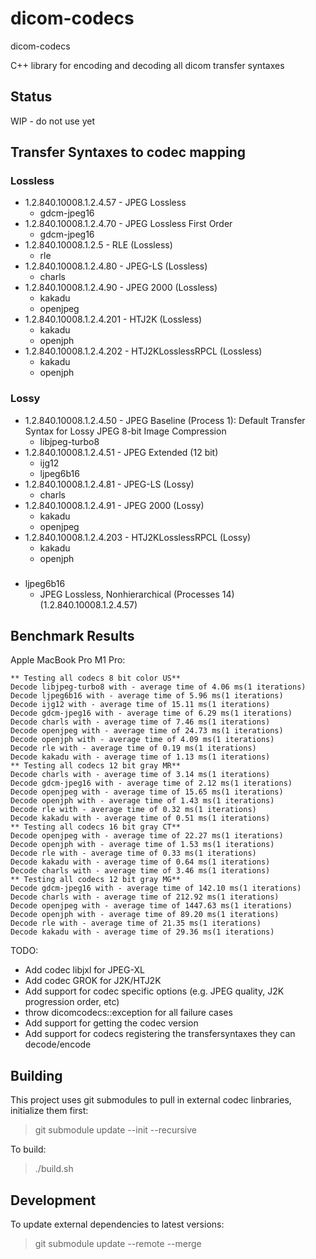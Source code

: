 # dicom-codecs

dicom-codecs

C++ library for encoding and decoding all dicom transfer syntaxes

## Status

WIP - do not use yet

## Transfer Syntaxes to codec mapping

### Lossless

- 1.2.840.10008.1.2.4.57 - JPEG Lossless
  - gdcm-jpeg16
- 1.2.840.10008.1.2.4.70 - JPEG Lossless First Order
  - gdcm-jpeg16
- 1.2.840.10008.1.2.5 - RLE (Lossless)
  - rle
- 1.2.840.10008.1.2.4.80 - JPEG-LS (Lossless)
  - charls
- 1.2.840.10008.1.2.4.90 - JPEG 2000 (Lossless)
  - kakadu
  - openjpeg
- 1.2.840.10008.1.2.4.201 - HTJ2K (Lossless)
  - kakadu
  - openjph
- 1.2.840.10008.1.2.4.202 - HTJ2KLosslessRPCL (Lossless)
  - kakadu
  - openjph

### Lossy

- 1.2.840.10008.1.2.4.50 - JPEG Baseline (Process 1): Default Transfer Syntax for Lossy JPEG 8-bit Image Compression
  - libjpeg-turbo8
- 1.2.840.10008.1.2.4.51 - JPEG Extended (12 bit)
  - ijg12
  - ljpeg6b16
- 1.2.840.10008.1.2.4.81 - JPEG-LS (Lossy)
  - charls
- 1.2.840.10008.1.2.4.91 - JPEG 2000 (Lossy)
  - kakadu
  - openjpeg
- 1.2.840.10008.1.2.4.203 - HTJ2KLosslessRPCL (Lossy)
  - kakadu
  - openjph

###

- ljpeg6b16
  - JPEG Lossless, Nonhierarchical (Processes 14) (1.2.840.10008.1.2.4.57)

## Benchmark Results

Apple MacBook Pro M1 Pro:

```
** Testing all codecs 8 bit color US**
Decode libjpeg-turbo8 with - average time of 4.06 ms(1 iterations)
Decode ljpeg6b16 with - average time of 5.96 ms(1 iterations)
Decode ijg12 with - average time of 15.11 ms(1 iterations)
Decode gdcm-jpeg16 with - average time of 6.29 ms(1 iterations)
Decode charls with - average time of 7.46 ms(1 iterations)
Decode openjpeg with - average time of 24.73 ms(1 iterations)
Decode openjph with - average time of 4.09 ms(1 iterations)
Decode rle with - average time of 0.19 ms(1 iterations)
Decode kakadu with - average time of 1.13 ms(1 iterations)
** Testing all codecs 12 bit gray MR**
Decode charls with - average time of 3.14 ms(1 iterations)
Decode gdcm-jpeg16 with - average time of 2.12 ms(1 iterations)
Decode openjpeg with - average time of 15.65 ms(1 iterations)
Decode openjph with - average time of 1.43 ms(1 iterations)
Decode rle with - average time of 0.32 ms(1 iterations)
Decode kakadu with - average time of 0.51 ms(1 iterations)
** Testing all codecs 16 bit gray CT**
Decode openjpeg with - average time of 22.27 ms(1 iterations)
Decode openjph with - average time of 1.53 ms(1 iterations)
Decode rle with - average time of 0.33 ms(1 iterations)
Decode kakadu with - average time of 0.64 ms(1 iterations)
Decode charls with - average time of 3.46 ms(1 iterations)
** Testing all codecs 12 bit gray MG**
Decode gdcm-jpeg16 with - average time of 142.10 ms(1 iterations)
Decode charls with - average time of 212.92 ms(1 iterations)
Decode openjpeg with - average time of 1447.63 ms(1 iterations)
Decode openjph with - average time of 89.20 ms(1 iterations)
Decode rle with - average time of 21.35 ms(1 iterations)
Decode kakadu with - average time of 29.36 ms(1 iterations)
```

TODO:

- Add codec libjxl for JPEG-XL
- Add codec GROK for J2K/HTJ2K
- Add support for codec specific options (e.g. JPEG quality, J2K progression order, etc)
- throw dicomcodecs::exception for all failure cases
- Add support for getting the codec version
- Add support for codecs registering the transfersyntaxes they can decode/encode

## Building

This project uses git submodules to pull in external codec linbraries, initialize them first:

> git submodule update --init --recursive

To build:

> ./build.sh

## Development

To update external dependencies to latest versions:

> git submodule update --remote --merge
